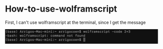 # How-to-use-wolframscript

First, I can't use wolframscript at the terminal, since I get the message
 
![Test Image 1](Fig_error.png)